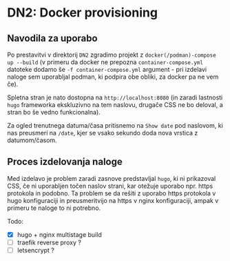 # DN2: Docker provisioning

## Navodila za uporabo

Po prestavitvi v direktorij `DN2` zgradimo projekt z `docker(/podman)-compose up --build`
(v primeru da docker ne prepozna `container-compose.yml` datoteke dodamo še `-f container-compose.yml` argument -
pri izdelavi naloge sem uporabljal podman, ki podpira obe obliki, za docker pa ne vem če).

Spletna stran je nato dostopna na `http://localhost:8080` (in zaradi lastnosti `hugo` frameworka ekskluzivno na
tem naslovu, drugače CSS ne bo deloval, a stran bo še vedno funkcionalna).

Za ogled trenutnega datuma/časa pritisnemo na `Show date` pod naslovom, ki nas preusmeri na `/date`,
kjer se vsako sekundo doda nova vrstica z datumom/časom.

## Proces izdelovanja naloge

Med izdelavo je problem zaradi zasnove predstavljal `hugo`, ki ni prikazoval CSS, če ni uporabljen točen naslov strani,
kar otežuje uporabo npr. https protokola in podobno. Ta problem se da rešiti z uporabo https protokola v hugo
konfiguraciji in preusmeritvijo na https v nginx konfiguraciji, ampak v primeru te naloge to ni potrebno.


Todo:

* [x] hugo + nginx multistage build
* [ ] traefik reverse proxy ?
* [ ] letsencrypt ?